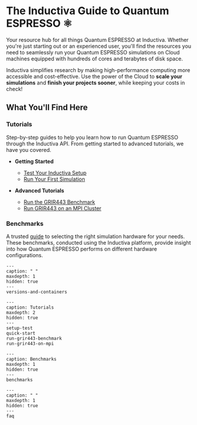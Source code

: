 # The Inductiva Guide to Quantum ESPRESSO ⚛️
Your resource hub for all things Quantum ESPRESSO at Inductiva. Whether you're just starting out or an experienced user, you'll find the resources you need to seamlessly run your Quantum ESPRESSO simulations on Cloud machines equipped with hundreds of cores and terabytes of disk space.

Inductiva simplifies research by making high-performance computing more accessible and cost-effective. Use the power of the Cloud to **scale your simulations** and **finish your projects sooner**, while keeping your costs in check! 

## What You'll Find Here

### Tutorials
Step-by-step guides to help you learn how to run Quantum ESPRESSO through the Inductiva API. From getting started to advanced tutorials, we have you covered.

* **Getting Started**
    - [Test Your Inductiva Setup](https://inductiva.ai/guides/quantumespresso/setup-test)
    - [Run Your First Simulation](https://inductiva.ai/guides/quantumespresso/quick-start)

* **Advanced Tutorials**
    - [Run the GRIR443 Benchmark](https://inductiva.ai/guides/quantumespresso/run-grir443-benchmark)
    - [Run GRIR443 on an MPI Cluster](https://inductiva.ai/guides/quantumespresso/run-grir443-on-mpi)

### Benchmarks
A trusted [guide](https://inductiva.ai/guides/quantumespresso/benchmarks) to selecting the right simulation hardware for your needs. These benchmarks, conducted using the Inductiva platform, provide insight into how Quantum ESPRESSO performs on different hardware configurations.

```{toctree}
---
caption: " "
maxdepth: 1
hidden: true
---
versions-and-containers
```

```{toctree}
---
caption: Tutorials
maxdepth: 2
hidden: true
---
setup-test
quick-start
run-grir443-benchmark
run-grir443-on-mpi
```

```{toctree}
---
caption: Benchmarks
maxdepth: 1
hidden: true
---
benchmarks
```

```{toctree}
---
caption: " "
maxdepth: 1
hidden: true
---
faq
```
